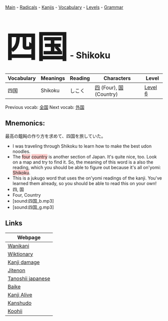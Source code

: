 <style> bigfont {font-size: 100px}</style>
[Main](../README.md) -
[Radicals](../radicals.md) -
[Kanjis](../kanjis.md) -
[Vocabulary](../vocabulary.md) -
[Levels](../levels.md) -
[Grammar](../grammar.md)
# <bigfont> 四国</bigfont> - Shikoku 

| Vocabulary | Meanings | Reading | Characters | Level |
| --- | --- | --- | --- | --- |
| 四国 | Shikoku | しこく |  [四](../kanjis/四.md) (Four), [国](../kanjis/国.md) (Country) | [Level 6](../levels/wk_level6.md) |

Previous vocab: [全国](全国.md) Next vocab: [外国](外国.md) 

## Mnemonics:
最高の饂飩の作り方を求めて、四国を旅していた。
* I was traveling through Shikoku to learn how to make the best udon noodles.
* The <span style="background-color:#ffcccb"> four</span> <span style="background-color:#ffcccb"> country</span> is another section of Japan. It's quite nice, too. Look on a map and try to find it. So, the meaning of this word is a  also the reading, which you should be able to figure out because it's all on'yomi: <span style="background-color:#ffcccb"> Shikoku</span>.
* This is a jukugo word that uses the on'yomi readings of the kanji. You've learned them already, so you should be able to read this on your own!
* 四, 国
* Four, Country
* [sound:四国_b.mp3]
* [sound:四国_g.mp3]


## Links 

| Webpage |
| --- |
| [Wanikani          ](https://www.wanikani.com/kanji/四国) |
| [Wiktionary        ](https://en.wiktionary.org/wiki/四国) |
| [Kanji damage      ](http://www.kanjidamage.com/kanji/search?utf8=✓&q=四国) |
| [Jitenon           ](https://jitenon.com/kanji/四国) |
| [Tanoshii japanese ](https://www.tanoshiijapanese.com/dictionary/kanji.cfm?k=四国) |
| [Baike             ](https://baike.baidu.com/item/四国) |
| [Kanji Alive       ](https://app.kanjialive.com/四国) |
| [Kanshudo          ](https://www.kanshudo.com/searchmn?q=四国) |
| [Koohii            ](https://kanji.koohii.com/study/kanji/四国) |
